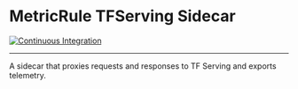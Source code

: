 # MetricRule TFServing Sidecar

[![Continuous Integration](https://github.com/MetricRule/metricrule-sidecar-tfserving/actions/workflows/ci.yaml/badge.svg)](https://github.com/MetricRule/metricrule-sidecar-tfserving/actions/workflows/ci.yaml)

----

A sidecar that proxies requests and responses to TF Serving and exports telemetry.
